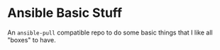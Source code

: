 # Ansible Basic Stuff

An `ansible-pull` compatible repo to do some basic things that I like all "boxes" to have.
